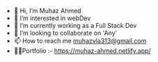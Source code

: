 - 👋 Hi, I’m Muhaz Ahmed
- 👀 I’m interested in webDev
- 🌱 I’m currently working as a Full Stack Dev
- 💞️ I’m looking to collaborate on 'Any'
- 📫 How to reach me muhazvla313@gmail.com
- 🧑‍💼Portfolio :- https://muhaz-ahmed.netlify.app/

<!---
muhazAhmed/muhazAhmed is a ✨ special ✨ repository because its `README.md` (this file) appears on your GitHub profile.
You can click the Preview link to take a look at your changes.
--->
